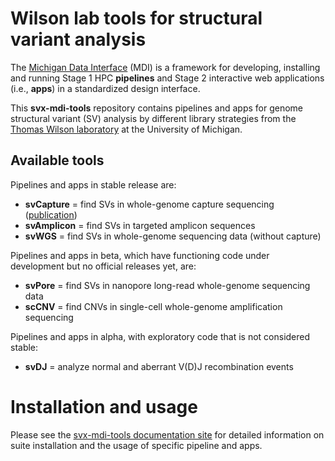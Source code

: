 # Wilson lab tools for structural variant analysis

The [Michigan Data Interface](https://midataint.github.io/) (MDI) 
is a framework for developing, installing and running 
Stage 1 HPC **pipelines** and Stage 2 interactive web applications 
(i.e., **apps**) in a standardized design interface.

This **svx-mdi-tools** repository contains pipelines and apps
for genome structural variant (SV) analysis by different library strategies
from the 
[Thomas Wilson laboratory](https://wilsonte-umich.github.io)
at the University of Michigan.

## Available tools

Pipelines and apps in stable release are:
- **svCapture** = find SVs in whole-genome capture sequencing ([publication](https://academic.oup.com/nargab/article/5/2/lqad042/7157526))
- **svAmplicon** = find SVs in targeted amplicon sequences
- **svWGS** = find SVs in whole-genome sequencing data (without capture)

Pipelines and apps in beta, which have functioning code under development
but no official releases yet, are:
- **svPore** = find SVs in nanopore long-read whole-genome sequencing data 
- **scCNV** = find CNVs in single-cell whole-genome amplification sequencing

Pipelines and apps in alpha, with exploratory code that is not considered stable:
- **svDJ** = analyze normal and aberrant V(D)J recombination events

# Installation and usage

Please see the [svx-mdi-tools documentation site](https://wilsontelab.github.io/svx-mdi-tools)
for detailed information on suite installation and the usage of specific pipeline and apps.
